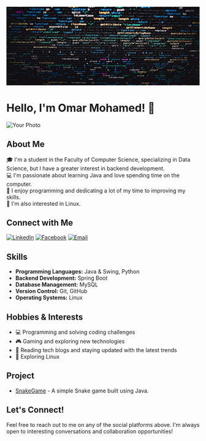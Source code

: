 ![Header](https://raw.githubusercontent.com/Omarioooo/Omarioooo/526b106edd8f8f87bac655fb1d936861053bfd99/codingg.jpg)

# Hello, I'm Omar Mohamed! 👋

![Your Photo](https://drive.google.com/file/d/1CjI5PuxD1LKJNiFwJqI-nkHwUsKkAC-Y/view?usp=drive_link)

## About Me
🎓 I'm a student in the Faculty of Computer Science, specializing in Data Science, but I have a greater interest in backend development.  
💻 I'm passionate about learning Java and love spending time on the computer.  
🚀 I enjoy programming and dedicating a lot of my time to improving my skills.  
🐧 I'm also interested in Linux.

## Connect with Me
[![LinkedIn](https://img.shields.io/badge/LinkedIn-%230077B5.svg?style=for-the-badge&logo=linkedin&logoColor=white)](https://www.linkedin.com/in/omariooo)
[![Facebook](https://img.shields.io/badge/Facebook-%231877F2.svg?style=for-the-badge&logo=facebook&logoColor=white)](https://facebook.com/yourusername)
[![Email](https://img.shields.io/badge/Email-D14836?style=for-the-badge&logo=gmail&logoColor=white)](mailto:om1963448@gmail.com)

## Skills
- **Programming Languages:** Java & Swing, Python
- **Backend Development:** Spring Boot
- **Database Management:** MySQL
- **Version Control:** Git, GitHub
- **Operating Systems:** Linux

## Hobbies & Interests
- 💻 Programming and solving coding challenges
- 🎮 Gaming and exploring new technologies
- 📖 Reading tech blogs and staying updated with the latest trends
- 🐧 Exploring Linux

## Project
- [SnakeGame](https://github.com/Omarioooo/SnakeGame) - A simple Snake game built using Java.

## Let's Connect!
Feel free to reach out to me on any of the social platforms above. I'm always open to interesting conversations and collaboration opportunities!
